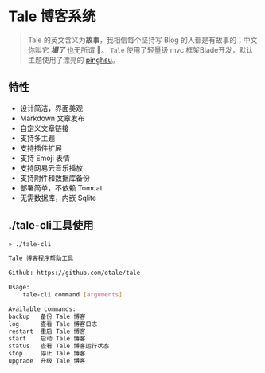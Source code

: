 # Tale 博客系统

> Tale 的英文含义为**故事**，我相信每个坚持写 Blog 的人都是有故事的；中文你叫它 ***塌了*** 也无所谓 🤣。
`Tale` 使用了轻量级 mvc 框架Blade开发，默认主题使用了漂亮的 [pinghsu](https://github.com/chakhsu/pinghsu)。

## 特性

+ 设计简洁，界面美观
+ Markdown 文章发布
+ 自定义文章链接
+ 支持多主题
+ 支持插件扩展
+ 支持 Emoji 表情
+ 支持网易云音乐播放
+ 支持附件和数据库备份
+ 部署简单，不依赖 Tomcat
+ 无需数据库，内嵌 Sqlite

## ./tale-cli工具使用

```sh
» ./tale-cli

Tale 博客程序帮助工具

Github: https://github.com/otale/tale

Usage:
	tale-cli command [arguments]

Available commands:
backup   备份 Tale 博客
log      查看 Tale 博客日志
restart  重启 Tale 博客
start    启动 Tale 博客
status   查看 Tale 博客运行状态
stop     停止 Tale 博客
upgrade  升级 Tale 博客
``` 
